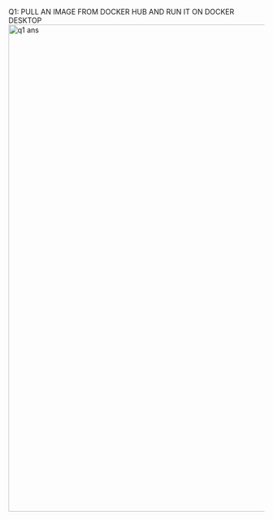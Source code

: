 Q1: PULL AN IMAGE FROM DOCKER HUB AND RUN IT ON DOCKER DESKTOP
<img width="959" alt="q1 ans" src="https://user-images.githubusercontent.com/113973020/200182439-8b3b98fa-f641-40ba-990f-d2467a1d5dd4.png">

